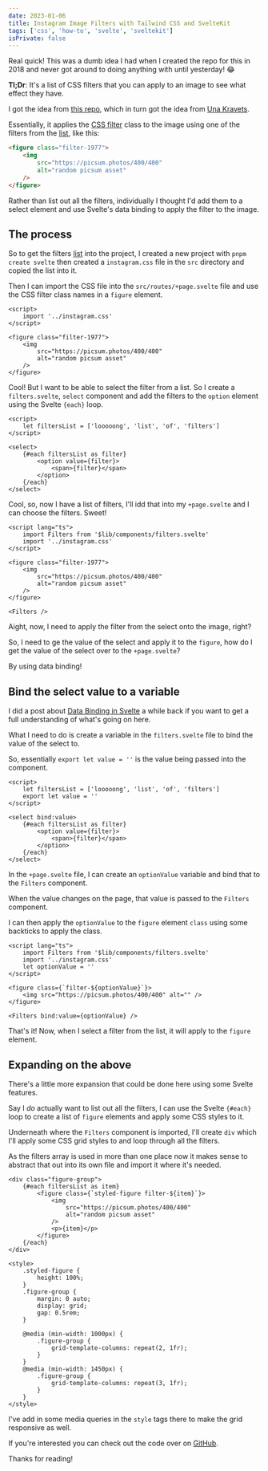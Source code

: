 ```yaml
---
date: 2023-01-06
title: Instagram Image Filters with Tailwind CSS and SvelteKit
tags: ['css', 'how-to', 'svelte', 'sveltekit']
isPrivate: false
---
```


Real quick! This was a dumb idea I had when I created the repo for
this in 2018 and never got around to doing anything with until
yesterday! 😂

**Tl;Dr**: It's a list of CSS filters that you can apply to an image
to see what effect they have.

I got the idea from [this repo], which in turn got the idea from [Una
Kravets].

Essentially, it applies the [CSS filter] class to the image using one of
the filters from the [list], like this:

```html
<figure class="filter-1977">
	<img
		src="https://picsum.photos/400/400"
		alt="random picsum asset"
	/>
</figure>
```

Rather than list out all the filters, individually I thought I'd add
them to a select element and use Svelte's data binding to apply the
filter to the image.

## The process

So to get the filters [list] into the project, I created a new project
with `pnpm create svelte` then created a `instagram.css` file in the
`src` directory and copied the list into it.

Then I can import the CSS file into the `src/routes/+page.svelte` file
and use the CSS filter class names in a `figure` element.

```svelte
<script>
	import '../instagram.css'
</script>

<figure class="filter-1977">
	<img
		src="https://picsum.photos/400/400"
		alt="random picsum asset"
	/>
</figure>
```

Cool! But I want to be able to select the filter from a list. So I
create a `filters.svelte`, `select` component and add the filters to
the `option` element using the Svelte `{each}` loop.

<!-- cSpell:ignore looooong -->

```svelte
<script>
	let filtersList = ['looooong', 'list', 'of', 'filters']
</script>

<select>
	{#each filtersList as filter}
		<option value={filter}>
			<span>{filter}</span>
		</option>
	{/each}
</select>
```

Cool, so, now I have a list of filters, I'll idd that into my
`+page.svelte` and I can choose the filters. Sweet!

```svelte
<script lang="ts">
	import Filters from '$lib/components/filters.svelte'
	import '../instagram.css'
</script>

<figure class="filter-1977">
	<img
		src="https://picsum.photos/400/400"
		alt="random picsum asset"
	/>
</figure>

<Filters />
```

Aight, now, I need to apply the filter from the select onto the image,
right?

So, I need to ge the value of the select and apply it to the `figure`,
how do I get the value of the select over to the `+page.svelte`?

By using data binding!

## Bind the select value to a variable

I did a post about [Data Binding in Svelte] a while back if you want to
get a full understanding of what's going on here.

What I need to do is create a variable in the `filters.svelte` file to
bind the value of the select to.

So, essentially `export let value = ''` is the value being passed into
the component.

```svelte
<script>
	let filtersList = ['looooong', 'list', 'of', 'filters']
	export let value = ''
</script>

<select bind:value>
	{#each filtersList as filter}
		<option value={filter}>
			<span>{filter}</span>
		</option>
	{/each}
</select>
```

In the `+page.svelte` file, I can create an `optionValue` variable and
bind that to the `Filters` component.

When the value changes on the page, that value is passed to the
`Filters` component.

I can then apply the `optionValue` to the `figure` element `class`
using some backticks to apply the class.

```svelte
<script lang="ts">
	import Filters from '$lib/components/filters.svelte'
	import '../instagram.css'
	let optionValue = ''
</script>

<figure class={`filter-${optionValue}`}>
	<img src="https://picsum.photos/400/400" alt="" />
</figure>

<Filters bind:value={optionValue} />
```

That's it! Now, when I select a filter from the list, it will apply to
the `figure` element.

## Expanding on the above

There's a little more expansion that could be done here using some
Svelte features.

Say I _do_ actually want to list out all the filters, I can use the
Svelte `{#each}` loop to create a list of `figure` elements and apply
some CSS styles to it.

Underneath where the `Filters` component is imported, I'll create
`div` which I'll apply some CSS grid styles to and loop through all
the filters.

As the filters array is used in more than one place now it makes sense
to abstract that out into its own file and import it where it's
needed.

```svelte
<div class="figure-group">
	{#each filtersList as item}
		<figure class={`styled-figure filter-${item}`}>
			<img
				src="https://picsum.photos/400/400"
				alt="random picsum asset"
			/>
			<p>{item}</p>
		</figure>
	{/each}
</div>

<style>
	.styled-figure {
		height: 100%;
	}
	.figure-group {
		margin: 0 auto;
		display: grid;
		gap: 0.5rem;
	}

	@media (min-width: 1000px) {
		.figure-group {
			grid-template-columns: repeat(2, 1fr);
		}
	}
	@media (min-width: 1450px) {
		.figure-group {
			grid-template-columns: repeat(3, 1fr);
		}
	}
</style>
```

I've add in some media queries in the `style` tags there to make the
grid responsive as well.

If you're interested you can check out the code over on [GitHub].

Thanks for reading!

<!-- Links -->

[this repo]: https://github.com/picturepan2/instagram.css
[una kravets]: https://una.im/CSSgram/
[css filter]: https://developer.mozilla.org/en-US/docs/Web/CSS/filter
[list]:
	https://github.com/picturepan2/instagram.css/blob/master/dist/instagram.css
[data binding in svelte]:
	https://scottspence.com/posts/data-binding-in-svelte
[github]:
	https://github.com/spences10/insta-styled/blob/main/src/routes/%2Bpage.svelte
